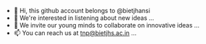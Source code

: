 - 👋 Hi, this github account belongs to @bietjhansi
- 👀 We're interested in listening about new ideas ...
- 💞️ We invite our young minds to collaborate on innovative ideas ...
- 📫 You can reach us at tnp@bietjhs.ac.in ...

<!---
bietjhansi/bietjhansi is a ✨ special ✨ repository because its `README.md` (this file) appears on your GitHub profile.
You can click the Preview link to take a look at your changes.
--->
